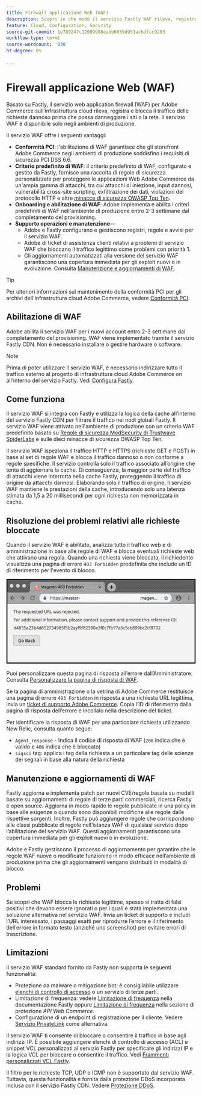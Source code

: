 ```yaml
---
title: Firewall applicazione Web (WAF)
description: Scopri in che modo il servizio Fastly WAF rileva, registra e blocca il traffico di richieste dannoso prima che possa danneggiare la rete o i siti Adobe Commerce.
feature: Cloud, Configuration, Security
source-git-commit: 1e789247c12009908eabb6039d951acbdfcc9263
workflow-type: tm+mt
source-wordcount: '930'
ht-degree: 0%

---
```


# Firewall applicazione Web (WAF)

Basato su Fastly, il servizio web application firewall (WAF) per Adobe Commerce sull’infrastruttura cloud rileva, registra e blocca il traffico delle richieste dannoso prima che possa danneggiare i siti o la rete. Il servizio WAF è disponibile solo negli ambienti di produzione.

Il servizio WAF offre i seguenti vantaggi:

- **Conformità PCI**: l&#39;abilitazione di WAF garantisce che gli storefront Adobe Commerce negli ambienti di produzione soddisfino i requisiti di sicurezza PCI DSS 6.6.
- **Criterio predefinito di WAF**: il criterio predefinito di WAF, configurato e gestito da Fastly, fornisce una raccolta di regole di sicurezza personalizzate per proteggere le applicazioni Web Adobe Commerce da un&#39;ampia gamma di attacchi, tra cui attacchi di iniezione, input dannosi, vulnerabilità cross-site scripting, exfiltrazione dei dati, violazioni del protocollo HTTP e altre [minacce di sicurezza OWASP Top Ten](https://owasp.org/www-project-top-ten/).
- **Onboarding e abilitazione di WAF**: Adobe implementa e abilita i criteri predefiniti di WAF nell&#39;ambiente di produzione entro 2-3 settimane dal completamento del provisioning.
- **Supporto operazioni e manutenzione**—
   - Adobe e Fastly configurano e gestiscono registri, regole e avvisi per il servizio WAF.
   - Adobe di ticket di assistenza clienti relativi a problemi di servizio WAF che bloccano il traffico legittimo come problemi con priorità 1.
   - Gli aggiornamenti automatizzati alla versione del servizio WAF garantiscono una copertura immediata per gli exploit nuovi o in evoluzione. Consulta [Manutenzione e aggiornamenti di WAF](#waf-maintenance-and-updates).

>[!TIP]
>
>Per ulteriori informazioni sul mantenimento della conformità PCI per gli archivi dell&#39;infrastruttura cloud Adobe Commerce, vedere [Conformità PCI](https://business.adobe.com/products/magento/pci-compliance.html).

## Abilitazione di WAF

Adobe abilita il servizio WAF per i nuovi account entro 2-3 settimane dal completamento del provisioning. WAF viene implementato tramite il servizio Fastly CDN. Non è necessario installare o gestire hardware o software.

>[!NOTE]
>
>Prima di poter utilizzare il servizio WAF, è necessario indirizzare tutto il traffico esterno al progetto di infrastruttura cloud Adobe Commerce on all’interno del servizio Fastly. Vedi [Configura Fastly](fastly-configuration.md).

## Come funziona

Il servizio WAF si integra con Fastly e utilizza la logica della cache all’interno del servizio Fastly CDN per filtrare il traffico nei nodi globali Fastly. Il servizio WAF viene attivato nell&#39;ambiente di produzione con un criterio WAF predefinito basato su [Regole di sicurezza ModSecurity di Trustwave SpiderLabs](https://github.com/owasp-modsecurity/ModSecurity) e sulle dieci minacce di sicurezza OWASP Top Ten.

Il servizio WAF ispeziona il traffico HTTP e HTTPS (richieste GET e POST) in base al set di regole WAF e blocca il traffico dannoso o non conforme a regole specifiche. Il servizio controlla solo il traffico associato all’origine che tenta di aggiornare la cache. Di conseguenza, la maggior parte del traffico di attacchi viene interrotta nella cache Fastly, proteggendo il traffico di origine da attacchi dannosi. Elaborando solo il traffico di origine, il servizio WAF mantiene le prestazioni della cache, introducendo solo una latenza stimata da 1,5 a 20 millisecondi per ogni richiesta non memorizzata in cache.

## Risoluzione dei problemi relativi alle richieste bloccate

Quando il servizio WAF è abilitato, analizza tutto il traffico web e di amministrazione in base alle regole di WAF e blocca eventuali richieste web che attivano una regola. Quando una richiesta viene bloccata, il richiedente visualizza una pagina di errore `403 Forbidden` predefinita che include un ID di riferimento per l&#39;evento di blocco.

![Pagina di errore WAF](../../assets/cdn/fastly-waf-403-error.png)

Puoi personalizzare questa pagina di risposta all’errore dall’Amministratore. Consulta [Personalizzare la pagina di risposta di WAF](fastly-custom-response.md#customize-the-waf-error-page).

Se la pagina di amministrazione o la vetrina di Adobe Commerce restituisce una pagina di errore `403 Forbidden` in risposta a una richiesta URL legittima, invia un [ticket di supporto Adobe Commerce](https://experienceleague.adobe.com/docs/commerce-knowledge-base/kb/help-center-guide/magento-help-center-user-guide.html#submit-ticket). Copia l’ID di riferimento dalla pagina di risposta dell’errore e incollalo nella descrizione del ticket.

Per identificare la risposta di WAF per una particolare richiesta utilizzando New Relic, consulta quanto segue:

- `Agent_response` - Indica il codice di risposta di WAF (`200` indica che è valido e `406` indica che è bloccato)
- `sigsci` tag: applica i tag della richiesta a un particolare tag delle scienze dei segnali in base alla natura della richiesta

## Manutenzione e aggiornamenti di WAF

Fastly aggiorna e implementa patch per nuovi CVE/regole basate su modelli basate su aggiornamenti di regole di terze parti commerciali, ricerca Fastly e open source. Aggiorna in modo rapido le regole pubblicate in una policy in base alle esigenze o quando sono disponibili modifiche alle regole dalle rispettive sorgenti. Inoltre, Fastly può aggiungere regole che corrispondono alle classi pubblicate di regole nell’istanza WAF di qualsiasi servizio dopo l’abilitazione del servizio WAF. Questi aggiornamenti garantiscono una copertura immediata per gli exploit nuovi o in evoluzione.

Adobe e Fastly gestiscono il processo di aggiornamento per garantire che le regole WAF nuove o modificate funzionino in modo efficace nell’ambiente di produzione prima che gli aggiornamenti vengano distribuiti in modalità di blocco.

## Problemi

Se scopri che WAF blocca le richieste legittime, spesso si tratta di falsi positivi che devono essere ignorati o per i quali è stata implementata una soluzione alternativa nel servizio WAF. Invia un ticket di supporto e includi l’URL interessato, i passaggi esatti per riprodurre l’errore e il riferimento dell’errore in formato testo (anziché uno screenshot) per evitare errori di trascrizione.

## Limitazioni

Il servizio WAF standard fornito da Fastly non supporta le seguenti funzionalità:

- Protezione da malware o mitigazione bot: è consigliabile utilizzare [elenchi di controllo di accesso](./fastly-vcl-allowlist.md) o un servizio di terze parti.
- Limitazione di frequenza: vedere [Limitazione di frequenza](https://github.com/fastly/fastly-magento2/blob/master/Documentation/Guides/RATE-LIMITING.md) nella documentazione Fastly oppure [Limitazione di frequenza](https://developer.adobe.com/commerce/webapi/get-started/rate-limiting/) nella sezione di protezione _API Web Commerce_.
- Configurazione di un endpoint di registrazione per il cliente. Vedere [Servizio PrivateLink](../development/privatelink-service.md) come alternativa.

Il servizio WAF ti consente di bloccare o consentire il traffico in base agli indirizzi IP. È possibile aggiungere elenchi di controllo di accesso (ACL) e snippet VCL personalizzati al servizio Fastly per specificare gli indirizzi IP e la logica VCL per bloccare o consentire il traffico. Vedi [Frammenti personalizzati VCL Fastly](fastly-vcl-custom-snippets.md).

Il filtro per le richieste TCP, UDP o ICMP non è supportato dal servizio WAF. Tuttavia, questa funzionalità è fornita dalla protezione DDoS incorporata inclusa con il servizio Fastly CDN. Vedere [Protezione DDoS](fastly.md#ddos-protection).
